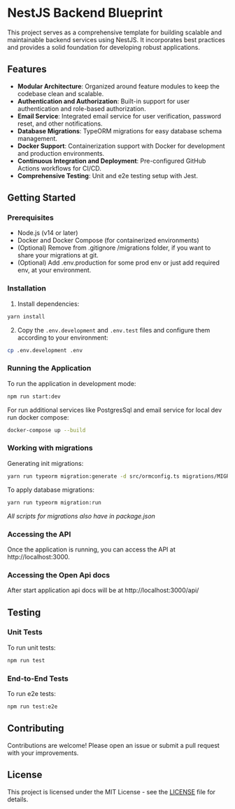 
# NestJS Backend Blueprint

This project serves as a comprehensive template for building scalable and maintainable backend services using NestJS. It incorporates best practices and provides a solid foundation for developing robust applications.

## Features

- **Modular Architecture**: Organized around feature modules to keep the codebase clean and scalable.
- **Authentication and Authorization**: Built-in support for user authentication and role-based authorization.
- **Email Service**: Integrated email service for user verification, password reset, and other notifications.
- **Database Migrations**: TypeORM migrations for easy database schema management.
- **Docker Support**: Containerization support with Docker for development and production environments.
- **Continuous Integration and Deployment**: Pre-configured GitHub Actions workflows for CI/CD.
- **Comprehensive Testing**: Unit and e2e testing setup with Jest.

## Getting Started

### Prerequisites

- Node.js (v14 or later)
- Docker and Docker Compose (for containerized environments)
- (Optional) Remove from .gitignore /migrations folder, if you want to share your migrations at git.
- (Optional) Add .env.production for some prod env or just add required env, at your environment.

### Installation


1. Install dependencies:

```bash
yarn install
```

2. Copy the `.env.development` and `.env.test` files and configure them according to your environment:

```bash
cp .env.development .env
```

### Running the Application

To run the application in development mode:

```bash
npm run start:dev
```

For run additional services like PostgresSql and email service for local dev run docker compose:

```bash
docker-compose up --build
```

### Working with migrations

Generating init migrations:

```bash
yarn run typeorm migration:generate -d src/ormconfig.ts migrations/MIGRATION_NAME
````

To apply database migrations:

```bash
yarn run typeorm migration:run
```

*All scripts for migrations also have in package.json*

### Accessing the API

Once the application is running, you can access the API at http://localhost:3000.

### Accessing the Open Api docs

After start application api docs will be at http://localhost:3000/api/

## Testing

### Unit Tests

To run unit tests:

```bash
npm run test
```

### End-to-End Tests

To run e2e tests:

```bash
npm run test:e2e
```

## Contributing

Contributions are welcome! Please open an issue or submit a pull request with your improvements.

## License

This project is licensed under the MIT License - see the [LICENSE](LICENSE) file for details.
